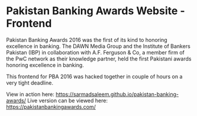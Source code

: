 # Pakistan Banking Awards Website - Frontend

Pakistan Banking Awards 2016 was the first of its kind to honoring excellence in banking. The DAWN Media Group and the Institute of Bankers Pakistan (IBP) in collaboration with A.F. Ferguson & Co, a member firm of the PwC network as their knowledge partner, held the first Pakistani awards honoring excellence in banking.

This frontend for PBA 2016 was hacked together in couple of hours on a very tight deadline. 

View in action here: https://sarmadsaleem.github.io/pakistan-banking-awards/
Live version can be viewed here: https://pakistanbankingawards.com/

